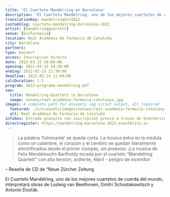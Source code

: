 ```yaml
---
title: 'El Cuarteto Mandelring en Barcelona'
description: 'El Cuarteto Mandelring, uno de los mejores cuartetos de cuerda del mundo, interpretará obras de Ludwig van Beethoven, Dmitri Schostakowitsch y Antonín Dvořák.'
translationKey: mandelringbcn2022
customSlug: cuarteto-mandelring-barcelona-2022
artist: [mandelringquartett]
venue: [bcnfarmacia]
location: Real Academia de Farmacia de Cataluña
city: Barcelona
partners:
type: Konzert
access: Inscripción directa
date: 2022-03-15 20:00:00
opening: 2022-03-15 19:30:00
ending: 2022-03-15 21:30:00
deadline: 2022-03-14 11:00:00
calcDuration: 1.5
program: 2022-programa-mandelring.pdf
seo:
  title: Mandelring-Quartett in Barcelona
  image: venues/real-academia-farmacia-catalunya.jpg
images: # complete path for eleventy img srcset output, alt required
  featured: ./src/assets/images/venues/real-academia-farmacia-catalunya.jpg
  alt: Real Academia de Farmacia de Cataluña
infobox: Entrada gratuita con inscripción previa a través de Eventbrite.
directregister: https://mandelring-barcelona-2022.eventbrite.es
---
```


> La palabra ‘fulminante’ se queda corta. La música entra en la médula como un calambre, el corazón y el cerebro se quedan literalmente electrificados desde el primer compás, sin preaviso. ¡La música de Felix Mendelssohn Bartholdy tocada por el cuarteto “Mandelring Quartett” con alta tensión, ardiente, febril – peligro de incendio!

– Reseña de CD de “Neue Zürcher Zeitung

El Cuarteto Mandelring, uno de los mejores cuartetos de cuerda del mundo, interpretará obras de Ludwig van Beethoven, Dmitri Schostakowitsch y Antonín Dvořák.
